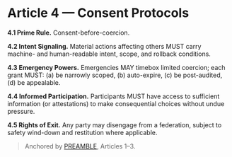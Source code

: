 <!-- status: stub; target: 150+ words -->
<!-- status: stub; target: 150+ words -->
<!-- status: stub; target: 150+ words -->
<!-- status: stub; target: 150+ words -->
<!-- status: stub; target: 150+ words -->
# Article 4 — Consent Protocols

**4.1 Prime Rule.** Consent-before-coercion.

**4.2 Intent Signaling.** Material actions affecting others MUST carry machine- and human-readable intent, scope, and rollback conditions.

**4.3 Emergency Powers.** Emergencies MAY timebox limited coercion; each grant MUST: (a) be narrowly scoped, (b) auto-expire, (c) be post-audited, (d) be appealable.

**4.4 Informed Participation.** Participants MUST have access to sufficient information (or attestations) to make consequential choices without undue pressure.

**4.5 Rights of Exit.** Any party may disengage from a federation, subject to safety wind-down and restitution where applicable.

> Anchored by [PREAMBLE](PREAMBLE.md), Articles 1–3.




